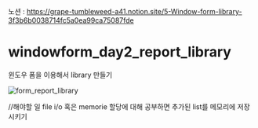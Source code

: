 노션 : https://grape-tumbleweed-a41.notion.site/5-Window-form-library-3f3b6b0038714fc5a0ea99ca75087fde

# windowform_day2_report_library
윈도우 폼을 이용해서 library 만들기


![form_report_library](https://user-images.githubusercontent.com/58411932/168461022-77c02ea7-5b73-44d2-b0bd-d85a8ff8a72d.jpg)

//해야할 일
file i/o 혹은 memorie 할당에 대해 공부하면 추가된 list를 메모리에 저장시키기
